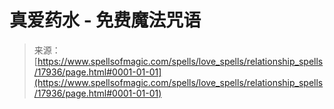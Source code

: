 <!--yml

category: 未分类

日期: 2024-06-12 18:59:17

-->

# 真爱药水 - 免费魔法咒语

> 来源：[https://www.spellsofmagic.com/spells/love_spells/relationship_spells/17936/page.html#0001-01-01](https://www.spellsofmagic.com/spells/love_spells/relationship_spells/17936/page.html#0001-01-01)
